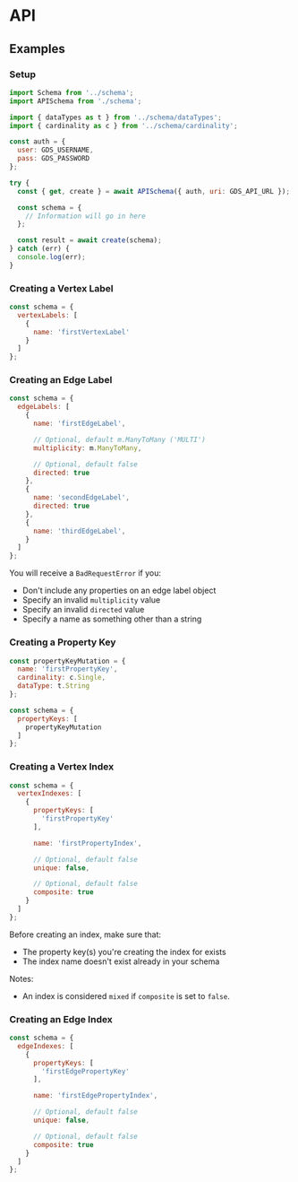 # API

## Examples

### Setup

```js
import Schema from '../schema';
import APISchema from './schema';

import { dataTypes as t } from '../schema/dataTypes';
import { cardinality as c } from '../schema/cardinality';

const auth = {
  user: GDS_USERNAME,
  pass: GDS_PASSWORD
};

try {
  const { get, create } = await APISchema({ auth, uri: GDS_API_URL });

  const schema = {
    // Information will go in here
  };

  const result = await create(schema);
} catch (err) {
  console.log(err);
}
```

### Creating a Vertex Label

```js
const schema = {
  vertexLabels: [
    {
      name: 'firstVertexLabel'
    }
  ]
};
```

### Creating an Edge Label

```js
const schema = {
  edgeLabels: [
    {
      name: 'firstEdgeLabel',

      // Optional, default m.ManyToMany ('MULTI')
      multiplicity: m.ManyToMany,

      // Optional, default false
      directed: true
    },
    {
      name: 'secondEdgeLabel',
      directed: true
    },
    {
      name: 'thirdEdgeLabel',
    }
  ]
};
```

You will receive a `BadRequestError` if you:

- Don't include any properties on an edge label object
- Specify an invalid `multiplicity` value
- Specify an invalid `directed` value
- Specify a name as something other than a string

### Creating a Property Key

```js
const propertyKeyMutation = {
  name: 'firstPropertyKey',
  cardinality: c.Single,
  dataType: t.String
};

const schema = {
  propertyKeys: [
    propertyKeyMutation
  ]
};
```

### Creating a Vertex Index

```js
const schema = {
  vertexIndexes: [
    {
      propertyKeys: [
        'firstPropertyKey'
      ],

      name: 'firstPropertyIndex',

      // Optional, default false
      unique: false,

      // Optional, default false
      composite: true
    }
  ]
};
```

Before creating an index, make sure that:

- The property key(s) you're creating the index for exists
- The index name doesn't exist already in your schema

Notes:

- An index is considered `mixed` if `composite` is set to `false`.

### Creating an Edge Index

```js
const schema = {
  edgeIndexes: [
    {
      propertyKeys: [
        'firstEdgePropertyKey'
      ],

      name: 'firstEdgePropertyIndex',

      // Optional, default false
      unique: false,

      // Optional, default false
      composite: true
    }
  ]
};
```

